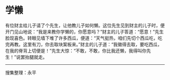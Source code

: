 # 学懒

有位财主给儿子请了个先生，让他教儿子如何懒。这位先生见到财主的儿子时，便开门见山地说：“我是来教你学懒的，你愿意吗？”财主的儿子答道：“愿意！”先生脸现喜色。转眼见墙下堆了许多西瓜，便道：“天气挺热，咱们先切个西瓜吃，吃完再教。这里有刀，你去取块案板来。”财主的儿子道：“我徽得去取，要吃西瓜，在我的脊背上切便是！”先生大惊：“不敢，不敢，你比我还懒，我得叫你先生！”说罢抬腿就走。

---

搜集整理：永平

